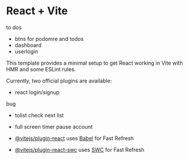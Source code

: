 # React + Vite


to dos
- btns for podomre and todos
- dashboard
- userlogin 



This template provides a minimal setup to get React working in Vite with HMR and some ESLint rules.

Currently, two official plugins are available:


- react login/signup

bug
- tolist check next list
- full screen timer pause account


- [@vitejs/plugin-react](https://github.com/vitejs/vite-plugin-react/blob/main/packages/plugin-react/README.md) uses [Babel](https://babeljs.io/) for Fast Refresh
- [@vitejs/plugin-react-swc](https://github.com/vitejs/vite-plugin-react-swc) uses [SWC](https://swc.rs/) for Fast Refresh
